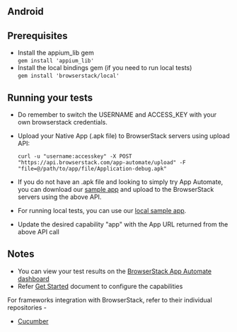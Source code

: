 ## Android

## Prerequisites
- Install the appium_lib gem<br>
`gem install 'appium_lib'`
- Install the local bindings gem (if you need to run local tests)<br>
`gem install 'browserstack/local'`

## Running your tests
- Do remember to switch the USERNAME and ACCESS_KEY with your own browserstack credentials.
- Upload your Native App (.apk file) to BrowserStack servers using upload API:

  ```
  curl -u "username:accesskey" -X POST "https://api.browserstack.com/app-automate/upload" -F "file=@/path/to/app/file/Application-debug.apk"
  ```

- If you do not have an .apk file and looking to simply try App Automate, you can download our [sample app](https://www.browserstack.com/app-automate/sample-apps/android/WikipediaSample.apk)
and upload to the BrowserStack servers using the above API.
- For running local tests, you can use our [local sample app](https://www.browserstack.com/app-automate/sample-apps/android/LocalSample.apk).
- Update the desired capability "app" with the App URL returned from the above API call

## Notes
* You can view your test results on the [BrowserStack App Automate dashboard](https://www.browserstack.com/app-automate)
* Refer [Get Started](https://www.browserstack.com/app-automate/appium-ruby) document to configure the capabilities

For frameworks integration with BrowserStack, refer to their individual repositories -

- [Cucumber](https://github.com/browserstack/cucumber-ruby-appium-app-browserstack)
